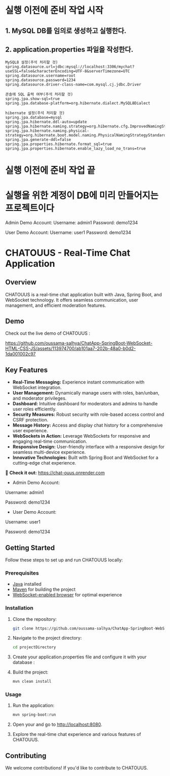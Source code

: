 # 실행 이전에 준비 작업 시작

## 1. MySQL DB를 임의로 생성하고 실행한다.

## 2. application.properties 파일을 작성한다.

```
MySQL8 설정(주석 처리할 것)
spring.datasource.url=jdbc:mysql://localhost:3306/mychat?useSSL=false&characterEncoding=UTF-8&serverTimezone=UTC
spring.datasource.username=root
spring.datasource.password=1234
spring.datasource.driver-class-name=com.mysql.cj.jdbc.Driver

콘솔에 SQL 출력 여부(주석 처리할 것)
spring.jpa.show-sql=true
spring.jpa.database-platform=org.hibernate.dialect.MySQL8Dialect

hibernate 설정(주석 처리할 것)
spring.jpa.database=mysql
spring.jpa.hibernate.ddl-auto=update
spring.jpa.hibernate.naming.strategy=org.hibernate.cfg.ImprovedNamingStrategy
spring.jpa.hibernate.naming.physical-strategy=org.hibernate.boot.model.naming.PhysicalNamingStrategyStandardImpl
spring.jpa.generate-ddl=false
spring.jpa.properties.hibernate.format_sql=true
spring.jpa.properties.hibernate.enable_lazy_load_no_trans=true
```
# 실행 이전에 준비 작업 끝

# 실행을 위한 계정이 DB에 미리 만들어지는 프로젝트이다
Admin Demo Account:
Username: admin1
Password: demo1234

User Demo Account:
Username: user1
Password: demo1234

# CHATOUUS - Real-Time Chat Application

## Overview

CHATOUUS is a real-time chat application built with Java, Spring Boot, and WebSocket technology. It offers seamless communication, user management, and efficient moderation features.

## Demo

Check out the live demo of CHATOUUS :

https://github.com/oussama-salhya/ChatApp-SpringBoot-WebSocket-HTML-CSS-JS/assets/113974700/ab101aa7-202b-48a0-b0d2-1da001002c97

## Key Features

- **Real-Time Messaging:** Experience instant communication with WebSocket integration.
- **User Management:** Dynamically manage users with roles, ban/unban, and moderator privileges.
- **Dashboard:** Intuitive dashboard for moderators and admins to handle user roles efficiently.
- **Security Measures:** Robust security with role-based access control and CSRF protection.
- **Message History:** Access and display chat history for a comprehensive user experience.
- **WebSockets in Action:** Leverage WebSockets for responsive and engaging real-time communication.
- **Responsive Design:** User-friendly interface with a responsive design for seamless multi-device experience.
- **Innovative Technologies:** Built with Spring Boot and WebSocket for a cutting-edge chat experience.

🔗 **Check it out:**
https://chat-ouus.onrender.com

- Admin Demo Account:

Username: admin1

Password: demo1234
- User Demo Account:

Username: user1

Password: demo1234

## Getting Started

Follow these steps to set up and run CHATOUUS locally:

### Prerequisites

- [Java](https://www.java.com/) installed
- [Maven](https://maven.apache.org/) for building the project
- [WebSocket-enabled browser](https://caniuse.com/websockets) for optimal experience

### Installation

1. Clone the repository:

   ```bash
   git clone https://github.com/oussama-salhya/ChatApp-SpringBoot-WebSocket-HTML-CSS-JS.git
   ```

2. Navigate to the project directory:

   ```bash
   cd projectDirectory
   ```

3. Create your application.properties file and configure it with your database :

4. Build the project:

   ```bash
   mvn clean install
   ```

### Usage

1. Run the application:

   ```bash
   mvn spring-boot:run
   ```

2. Open your and go to [http://localhost:8080](http://localhost:8080).

3. Explore the real-time chat experience and various features of CHATOUUS.

## Contributing

We welcome contributions! If you'd like to contribute to CHATOUUS.
